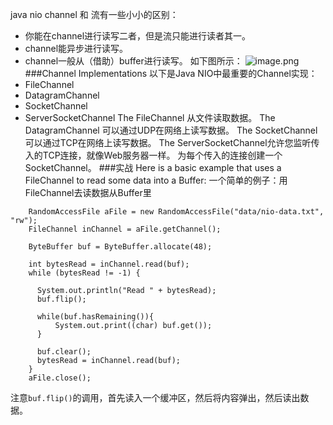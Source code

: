 java nio channel 和 流有一些小小的区别：
* 你能在channel进行读写二者，但是流只能进行读者其一。
* channel能异步进行读写。
* channel一般从（借助）buffer进行读写。
如下图所示：
![image.png](http://upload-images.jianshu.io/upload_images/5786888-9d649f3294a34435.png?imageMogr2/auto-orient/strip%7CimageView2/2/w/1240)
###Channel Implementations
以下是Java NIO中最重要的Channel实现：
* FileChannel
* DatagramChannel
* SocketChannel
* ServerSocketChannel
The FileChannel 从文件读取数据。
The DatagramChannel 可以通过UDP在网络上读写数据。
The SocketChannel 可以通过TCP在网络上读写数据。
The ServerSocketChannel允许您监听传入的TCP连接，就像Web服务器一样。 为每个传入的连接创建一个SocketChannel。
###实战
Here is a basic example that uses a FileChannel to read some data into a Buffer:
一个简单的例子：用FileChannel去读数据从Buffer里
```
    RandomAccessFile aFile = new RandomAccessFile("data/nio-data.txt", "rw");
    FileChannel inChannel = aFile.getChannel();

    ByteBuffer buf = ByteBuffer.allocate(48);

    int bytesRead = inChannel.read(buf);
    while (bytesRead != -1) {

      System.out.println("Read " + bytesRead);
      buf.flip();

      while(buf.hasRemaining()){
          System.out.print((char) buf.get());
      }

      buf.clear();
      bytesRead = inChannel.read(buf);
    }
    aFile.close();
```
注意`buf.flip()`的调用，首先读入一个缓冲区，然后将内容弹出，然后读出数据。
